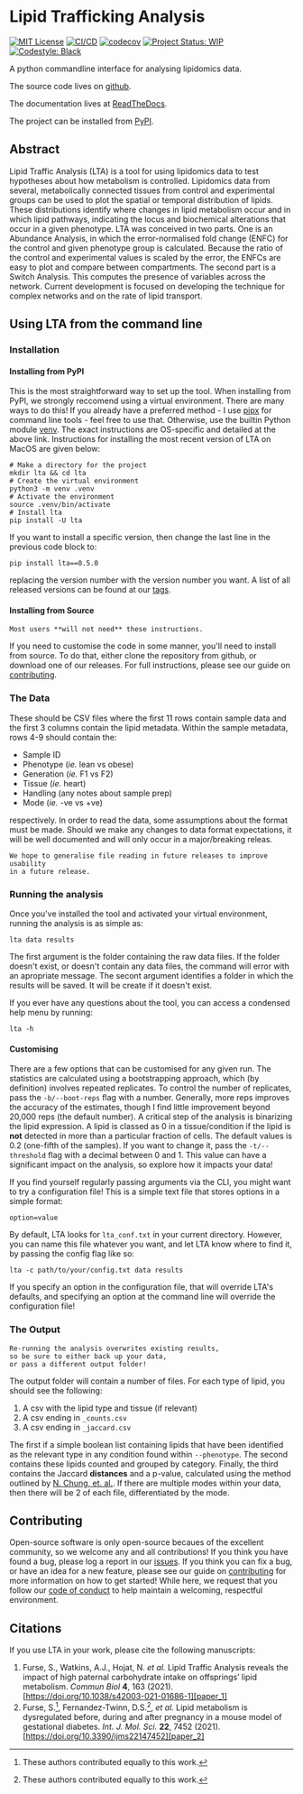 # Lipid Trafficking Analysis

[![MIT License](https://img.shields.io/badge/License-MIT-blue.svg)](https://opensource.org/licenses/MIT)
[![CI/CD](https://github.com/IMS-Bio2Core-Facility/lta/actions/workflows/cicd.yaml/badge.svg)](https://github.com/IMS-Bio2Core-Facility/lta/actions/workflows/cicd.yaml)
[![codecov](https://codecov.io/gh/IMS-Bio2Core-Facility/lta/branch/main/graph/badge.svg?token=2TGYX69U3N)](https://codecov.io/gh/IMS-Bio2Core-Facility/lta)
[![Project Status: WIP](https://www.repostatus.org/badges/latest/wip.svg)](https://www.repostatus.org/#wip)
[![Codestyle: Black](https://img.shields.io/badge/code%20style-black-000000.svg)](https://github.com/psf/black)

A python commandline interface for analysing lipidomics data.

The source code lives on [github][github].

The documentation lives at [ReadTheDocs][readthedocs].

The project can be installed from [PyPI][pypi].

## Abstract

Lipid Traffic Analysis (LTA) is a tool for using lipidomics data to test hypotheses about how metabolism is controlled.
Lipidomics data from several, metabolically connected tissues from control and experimental groups
can be used to plot the spatial or temporal distribution of lipids.
These distributions identify where changes in lipid metabolism occur and in which lipid pathways,
indicating the locus and biochemical alterations that occur in a given phenotype.
LTA was conceived in two parts.
One is an Abundance Analysis,
in which the error-normalised fold change (ENFC) for the control and given phenotype group is calculated.
Because the ratio of the control and experimental values is scaled by the error,
the ENFCs are easy to plot and compare between compartments.
The second part is a Switch Analysis.
This computes the presence of variables across the network.
Current development is focused on developing the technique for complex networks and on the rate of lipid transport.

## Using LTA from the command line

### Installation

#### Installing from PyPI

This is the most straightforward way to set up the tool.
When installing from PyPI,
we strongly reccomend using a virtual environment.
There are many ways to do this!
If you already have a preferred method -
I use [pipx][pipx] for command line tools -
feel free to use that.
Otherwise,
use the builtin Python module [venv][venv].
The exact instructions are OS-specific and detailed at the above link.
Instructions for installing the most recent version of LTA on MacOS are given below:

```shell
# Make a directory for the project
mkdir lta && cd lta
# Create the virtual environment
python3 -m venv .venv
# Activate the environment
source .venv/bin/activate
# Install lta
pip install -U lta
```

If you want to install a specific version,
then change the last line in the previous code block to:

```shell
pip install lta==0.5.0
```

replacing the version number with the version number you want.
A list of all released versions can be found at our [tags][tags].

#### Installing from Source

```{important}
Most users **will not need** these instructions.
```

If you need to customise the code in some manner,
you'll need to install from source.
To do that,
either clone the repository from github,
or download one of our releases.
For full instructions,
please see our guide on [contributing](./contributing.md).

### The Data

These should be CSV files where the first 11 rows contain sample data
and the first 3 columns contain the lipid metadata.
Within the sample metadata,
rows 4-9 should contain the:

- Sample ID
- Phenotype (*ie.* lean vs obese)
- Generation (*ie.* F1 vs F2)
- Tissue (*ie.* heart)
- Handling (any notes about sample prep)
- Mode (*ie.* -ve vs +ve)

respectively.
In order to read the data,
some assumptions about the format must be made.
Should we make any changes to data format expectations,
it will be well documented and will only occur in a major/breaking releas.

```{note}
We hope to generalise file reading in future releases to improve usability
in a future release.
```

### Running the analysis

Once you've installed the tool and activated your virtual environment,
running the analysis is as simple as:

```shell
lta data results
```

The first argument is the folder containing the raw data files.
If the folder doesn't exist,
or doesn't contain any data files,
the command will error with an apropriate message.
The secont argument identifies a folder in which the results will be saved.
It will be create if it doesn't exist.

If you ever have any questions about the tool,
you can access a condensed help menu by running:

```shell
lta -h
```

#### Customising

There are a few options that can be customised for any given run.
The statistics are calculated using a bootstrapping approach,
which (by definition) involves repeated replicates.
To control the number of replicates,
pass the ``-b/--boot-reps`` flag with a number.
Generally, more reps improves the accuracy of the estimates,
though I find little improvement beyond 20,000 reps
(the default number).
A critical step of the analysis is binarizing the lipid expression.
A lipid is classed as 0 in a tissue/condition if
the lipid is **not** detected in more than a particular fraction of cells.
The default values is 0.2 (one-fifth of the samples).
If you want to change it,
pass the ``-t/--threshold`` flag with a decimal between 0 and 1.
This value can have a significant impact on the analysis,
so explore how it impacts your data!

If you find yourself regularly passing arguments via the CLI,
you might want to try a configuration file!
This is a simple text file that stores options in a simple format:

```shell
option=value
```

By default,
LTA looks for ``lta_conf.txt`` in your current directory.
However,
you can name this file whatever you want,
and let LTA know where to find it,
by passing the config flag like so:

```shell
lta -c path/to/your/config.txt data results
```

If you specify an option in the configuration file,
that will override LTA's defaults,
and specifying an option at the command line will override the configuration file!

### The Output

```{warning}
Re-running the analysis overwrites existing results,
so be sure to either back up your data,
or pass a different output folder!
```

The output folder will contain a number of files.
For each type of lipid, you should see the following:

1. A csv with the lipid type and tissue (if relevant)
1. A csv ending in ``_counts.csv``
1. A csv ending in ``_jaccard.csv``

The first if a simple boolean list containing lipids that have been identified as
the relevant type in any condition found within ``--phenotype``.
The second contains these lipids counted and grouped by category.
Finally,
the third contains the Jaccard **distances** and a p-value,
calculated using the method outlined by [N. Chung, et. al.][jaccard].
If there are multiple modes within your data,
then there will be 2 of each file,
differentiated by the mode.

## Contributing

Open-source software is only open-source becaues of the excellent community,
so we welcome any and all contributions!
If you think you have found a bug,
please log a report in our [issues][issues].
If you think you can fix a bug,
or have an idea for a new feature,
please see our guide on [contributing](./contributing.md)
for more information on how to get started!
While here,
we request that you follow our [code of conduct](./coc.md)
to help maintain a welcoming,
respectful environment.

## Citations

If you use LTA in your work,
please cite the following manuscripts:

1. Furse, S., Watkins, A.J., Hojat, N. *et al.* Lipid Traffic Analysis reveals the impact of high paternal carbohydrate intake on offsprings’ lipid metabolism. *Commun Biol* **4**, 163 (2021). [https://doi.org/10.1038/s42003-021-01686-1][paper_1]
1. Furse, S.[^eq], Fernandez-Twinn, D.S.[^eq], *et al.* Lipid metabolism is dysregulated before, during and after pregnancy in a mouse model of gestational diabetes. *Int. J. Mol. Sci.* **22**, 7452 (2021). [https://doi.org/10.3390/ijms22147452][paper_2]

[^eq]: These authors contributed equally to this work.

[github]: https://github.com/IMS-Bio2Core-Facility/lta "LTA Source Code"
[readthedocs]: HOLDING "LTA Documentation"
[pypi]: HOLDING "LTA PyPI Package"
[pipx]: https://pypa.github.io/pipx/ "pipx"
[venv]: https://docs.python.org/3/tutorial/venv.html "Python venv"
[tags]: https://github.com/IMS-Bio2Core-Facility/lta/releases "LTA releases"
[issues]: https://github.com/IMS-Bio2Core-Facility/lta/issues "LTA issues"
[jaccard]: https://doi.org/10.1186/s12859-019-3118-5 "Jaccard Probabilities"
[paper_1]: https://www.nature.com/articles/s42003-021-01686-1 "LTA citation 1"
[paper_2]: https://www.mdpi.com/1422-0067/22/14/7452 "LTA citation 2"
